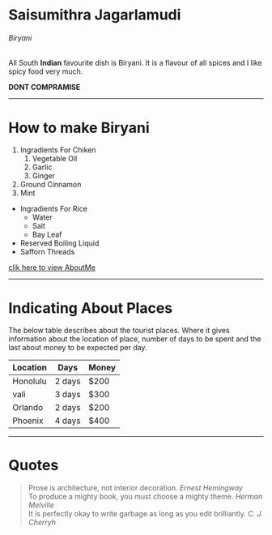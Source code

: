 # Saisumithra Jagarlamudi
###### Biryani

All South **Indian** favourite dish is Biryani. It is a flavour of all spices and I like spicy food very much.

**DONT COMPRAMISE**

***

# How to make Biryani
1. Ingradients For Chiken
    1. Vegetable Oil
    2. Garlic
    3. Ginger
2. Ground Cinnamon
3. Mint

* Ingradients For Rice
    * Water
    * Salt
    * Bay Leaf
* Reserved Boiling Liquid
* Safforn Threads

[clik here to view AboutMe](AboutMe.md)

***

# Indicating About Places 
The below table describes about the tourist places. Where it gives information about the location of place, number of days to be spent and the last about money to be expected per day.  

| Location | Days | Money |
| -------- | ---- | ----- |
| Honolulu | 2 days | $200 |
| vali | 3 days | $300 |
| Orlando | 2 days | $200 |
| Phoenix | 4 days | $400 |

***

# Quotes
> Prose is architecture, not interior decoration. *Ernest Hemingway*<br />
> To produce a mighty book, you must choose a mighty theme. *Herman Melville* <br />
> It is perfectly okay to write garbage as long as you edit brilliantly. *C. J. Cherryh*

